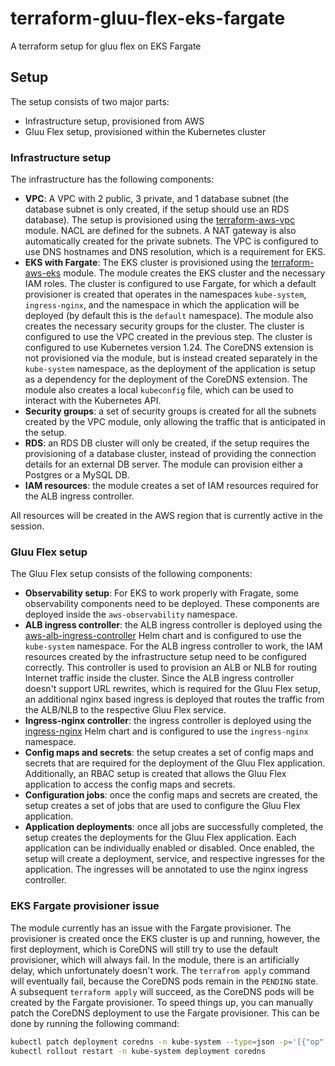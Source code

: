 # terraform-gluu-flex-eks-fargate

A terraform setup for gluu flex on EKS Fargate

## Setup

The setup consists of two major parts:

- Infrastructure setup, provisioned from AWS
- Gluu Flex setup, provisioned within the Kubernetes cluster

### Infrastructure setup

The infrastructure has the following components:

- **VPC**: A VPC with 2 public, 3 private, and 1 database subnet (the database subnet is only created, if the setup should use an RDS database). The setup is provisioned using the [terraform-aws-vpc](https://registry.terraform.io/modules/terraform-aws-modules/vpc/aws/3.18.1) module. NACL are defined for the subnets. A NAT gateway is also automatically created for the private subnets. The VPC is configured to use DNS hostnames and DNS resolution, which is a requirement for EKS.
- **EKS with Fargate**: The EKS cluster is provisioned using the [terraform-aws-eks](https://registry.terraform.io/modules/terraform-aws-modules/eks/aws/17.24.0) module. The module creates the EKS cluster and the necessary IAM roles. The cluster is configured to use Fargate, for which a default provisioner is created that operates in the namespaces `kube-system`, `ingress-nginx`, and the namespace in which the application will be deployed (by default this is the `default` namespace). The module also creates the necessary security groups for the cluster. The cluster is configured to use the VPC created in the previous step. The cluster is configured to use Kubernetes version 1.24. The CoreDNS extension is not provisioned via the module, but is instead created separately in the `kube-system` namespace, as the deployment of the application is setup as a dependency for the deployment of the CoreDNS extension. The module also creates a local `kubeconfig` file, which can be used to interact with the Kubernetes API.
- **Security groups**: a set of security groups is created for all the subnets created by the VPC module, only allowing the traffic that is anticipated in the setup.
- **RDS**: an RDS DB cluster will only be created, if the setup requires the provisioning of a database cluster, instead of providing the connection details for an external DB server. The module can provision either a Postgres or a MySQL DB.
- **IAM resources**: the module creates a set of IAM resources required for the ALB ingress controller.

All resources will be created in the AWS region that is currently active in the session.

### Gluu Flex setup

The Gluu Flex setup consists of the following components:

- **Observability setup**: For EKS to work properly with Fragate, some observability components need to be deployed. These components are deployed inside the `aws-observability` namespace.
- **ALB ingress controller**: the ALB ingress controller is deployed using the [aws-alb-ingress-controller](https://github.com/kubernetes-sigs/aws-load-balancer-controller) Helm chart and is configured to use the `kube-system` namespace. For the ALB ingress controller to work, the IAM resources created by the infrastructure setup need to be configured correctly. This controller is used to provision an ALB or NLB for routing Internet traffic inside the cluster. Since the ALB ingress controller doesn't support URL rewrites, which is required for the Gluu Flex setup, an additional nginx based ingress is deployed that routes the traffic from the ALB/NLB to the respective Gluu Flex service.
- **Ingress-nginx controller**: the ingress controller is deployed using the [ingress-nginx](https://kubernetes.github.io/ingress-nginx/) Helm chart and is configured to use the `ingress-nginx` namespace.
- **Config maps and secrets**: the setup creates a set of config maps and secrets that are required for the deployment of the Gluu Flex application. Additionally, an RBAC setup is created that allows the Gluu Flex application to access the config maps and secrets.
- **Configuration jobs**: once the config maps and secrets are created, the setup creates a set of jobs that are used to configure the Gluu Flex application.
- **Application deployments**: once all jobs are successfully completed, the setup creates the deployments for the Gluu Flex application. Each application can be individually enabled or disabled. Once enabled, the setup will create a deployment, service, and respective ingresses for the application. The ingresses will be annotated to use the nginx ingress controller.

### EKS Fargate provisioner issue

The module currently has an issue with the Fargate provisioner. The provisioner is created once the EKS cluster is up and running, however, the first deployment, which is CoreDNS will still try to use the default provisioner, which will always fail. In the module, there is an artificially delay, which unfortunately doesn't work. The `terrafrom apply` command will eventually fail, because the CoreDNS pods remain in the `PENDING` state. A subsequent `terraform apply` will succeed, as the CoreDNS pods will be created by the Fargate provisioner. To speed things up, you can manually patch the CoreDNS deployment to use the Fargate provisioner. This can be done by running the following command:

```bash
kubectl patch deployment coredns -n kube-system --type=json -p='[{"op": "remove", "path": "/spec/template/metadata/annotations", "value": "eks.amazonaws.com/compute-type"}]'
kubectl rollout restart -n kube-system deployment coredns
```
